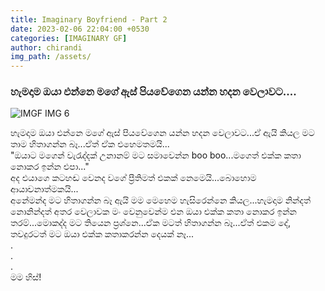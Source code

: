 ```yaml
---
title: Imaginary Boyfriend - Part 2
date: 2023-02-06 22:04:00 +0530
categories: [IMAGINARY GF]
author: chirandi
img_path: /assets/
---
```


### හැමදාම ඔයා එන්නෙ මගේ ඇස් පියවේගෙන යන්න හදන වෙලාවට....

![IMGF IMG 6](img-6.jpeg)

හැමදාම ඔයා එන්නෙ මගේ ඇස් පියවේගෙන යන්න හදන වෙලාවට...ඒ ඇයි කියල මට තාම හිතාගන්න බෑ...ඒත් ඒක එහෙමතමයි...<br>
"ඔයාට මගෙන් වැරැද්දක් උනානම් මට සමාවෙන්න boo boo...මගෙත් එක්ක කතා නොකර ඉන්න එපා..." <br>
අද එයාගෙ කටහඬ වෙනද වගේ ප්‍රීතිමත් එකක් නෙමෙයි...බොහොම ආයාචනාත්මකයි...<br>
අනේමන්ද මට හිතාගන්න බෑ ඇයි මම මෙහෙම හැසිරෙන්නෙ කියල...හැමදාම නින්දත් නොනින්දත් අතර වෙලාවක මං වෙනුවෙන්ම එන ඔයා එක්ක කතා නොකර ඉන්න තරම්...මොකද්ද මට තියෙන ප්‍රශ්නෙ...ඒක මටත් හිතාගන්න බෑ...ඒත් එකම දේ, තවදුරටත් මට ඔයා එක්ක කතාකරන්න දෙයක් නෑ...<br>
.<br>
.<br>
.<br>
මම හිස්!
